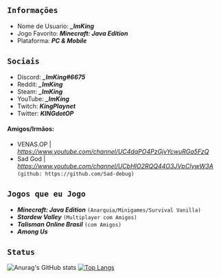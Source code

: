 ## ``Informações``
- Nome de Usuario: __*_ImKing*__
- Jogo Favorito: __*Minecraft: Java Edition*__
- Plataforma: __*PC & Mobile*__
## ``Sociais``
- Discord: __*_ImKing#6675*__
- Reddit: __*_ImKing*__
- Steam: __*_ImKing*__
- YouTube: __*_ImKing*__
- Twitch: __*KingPlaynet*__
- Twitter: __*KINGdotOP*__
#### Amigos/Irmãos: 
- VENAS.OP | _https://www.youtube.com/channel/UC4dqPO4PzGjvYcwuRGa5FzQ_
- Sad God  | _https://www.youtube.com/channel/UCbHIO2RQQ44O3JVpCIywW3A_ ``(github: https://github.com/Sad-debug)``
## ``Jogos que eu Jogo``
- __*Minecraft: Java Edition*__ ``(Anarquia/Minigames/Survival Vanilla)``
- __*Stardew Valley*__ ``(Multiplayer com Amigos)``
- __*Talisman Online Brasil*__ ``(com Amigos)``
- __*Among Us*__
## ``Status``
![Anurag's GitHub stats](https://github-readme-stats.vercel.app/api?username=ImKing-github&show_icons=true&theme=radical) 
[![Top Langs](https://github-readme-stats.vercel.app/api/top-langs/?username=ImKing-github&layout=compact)](https://github.com/ImKing-github/github-readme-stats)
<!--
**ImKing-github/ImKing-github** is a ✨ _special_ ✨ repository because its `README.md` (this file) appears on your GitHub profile.

Here are some ideas to get you started:

- 🔭 I’m currently working on ...
- 🌱 I’m currently learning ...
- 👯 I’m looking to collaborate on ...
- 🤔 I’m looking for help with ...
- 💬 Ask me about ...
- 📫 How to reach me: ...
- 😄 Pronouns: ...
- ⚡ Fun fact: ...
-->

